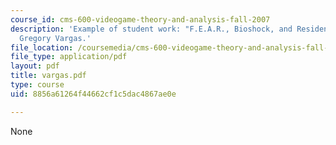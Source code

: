 ```yaml
---
course_id: cms-600-videogame-theory-and-analysis-fall-2007
description: 'Example of student work: "F.E.A.R., Bioshock, and Resident Evil I" by
  Gregory Vargas.'
file_location: /coursemedia/cms-600-videogame-theory-and-analysis-fall-2007/8856a61264f44662cf1c5dac4867ae0e_vargas.pdf
file_type: application/pdf
layout: pdf
title: vargas.pdf
type: course
uid: 8856a61264f44662cf1c5dac4867ae0e

---
```

None